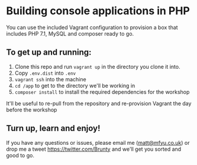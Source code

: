 # Building console applications in PHP

You can use the included Vagrant configuration to provision a box that includes PHP 7.1, MySQL and composer ready to go.

## To get up and running:

1. Clone this repo and run `vagrant up` in the directory you clone it into.
2. Copy `.env.dist` into `.env`
3. `vagrant ssh` into the machine
4. `cd /app` to get to the directory we'll be working in
5. `composer install` to install the required dependencies for the workshop

It'll be useful to re-pull from the repository and re-provision Vagrant the day before the workshop 

## Turn up, learn and enjoy!

If you have any questions or issues, please email me (matt@mfyu.co.uk) or drop me a tweet https://twitter.com/Brunty and we'll get you sorted and good to go.
